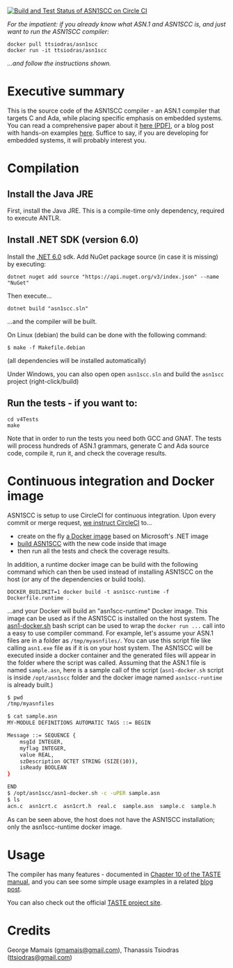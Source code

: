 [![Build and Test Status of ASN1SCC on Circle CI](https://circleci.com/gh/ttsiodras/asn1scc.svg?&style=shield&circle-token=fcc32f415742887faa6ad69826b1cf25426df086)](https://circleci.com/gh/ttsiodras/asn1scc/tree/master)

*For the impatient: if you already know what ASN.1 and ASN1SCC is, and
just want to run the ASN1SCC compiler:*

    docker pull ttsiodras/asn1scc
    docker run -it ttsiodras/asn1scc

*...and follow the instructions shown.*

Executive summary
=================

This is the source code of the ASN1SCC compiler - an ASN.1 compiler that
targets C and Ada, while placing specific emphasis on embedded systems.
You can read a comprehensive paper about it
[here (PDF)](http://web1.see.asso.fr/erts2012/Site/0P2RUC89/7C-4.pdf),
or a blog post with hands-on examples
[here](https://www.thanassis.space/asn1.html).
Suffice to say, if you are developing for embedded systems, it will probably
interest you.

Compilation
===========

## Ιnstall the Java JRE

First, install the Java JRE. This is a compile-time only dependency,
required to execute ANTLR.

## Install .NET SDK (version 6.0)

Install the [.NET 6.0](https://dotnet.microsoft.com/download/dotnet/6.0) sdk.
Add NuGet package source (in case it is missing) by executing:
    
    dotnet nuget add source "https://api.nuget.org/v3/index.json" --name "NuGet"
    
Then execute...

    dotnet build "asn1scc.sln"

...and the compiler will be built.

On Linux (debian) the build can be done with the following command:

    $ make -f Makefile.debian

(all dependencies will be installed automatically)

Under Windows, you can also open open `asn1scc.sln` and build the `asn1scc` project (right-click/build)

## Run the tests - if you want to:

    cd v4Tests
    make

Note that in order to run the tests you need both GCC and GNAT.
The tests will process hundreds of ASN.1 grammars, generate C and
Ada source code, compile it, run it, and check the coverage results.

Continuous integration and Docker image
=======================================

ASN1SCC is setup to use CircleCI for continuous integration. Upon every
commit or merge request, [we instruct CircleCI](.circleci/config.yml) to...

- create on the fly [a Docker image](Dockerfile) based on Microsoft's .NET image
- [build ASN1SCC](circleci-build.sh) with the new code inside that image
- then run all the tests and check the coverage results.

In addition, a runtime docker image can be build with the following command
which can then be used instead of installing ASN1SCC on the host (or any of
the dependencies or build tools).

    DOCKER_BUILDKIT=1 docker build -t asn1scc-runtime -f Dockerfile.runtime .

...and your Docker will build an "asn1scc-runtime" Docker image. This image can be
used as if the ASN1SCC is installed on the host system. The [asn1-docker.sh](asn1-docker.sh)
bash script can be used to wrap the `docker run ...` call into a easy to use compiler command.
For example, let's assume your ASN.1 files are in a folder as `/tmp/myasnfiles/`. You can use 
this script file like calling `asn1.exe` file as if it is on your host system. The ASN1SCC will
be executed inside a docker container and the generated files will appear in the folder
where the script was called. Assuming that the ASN.1 file is named `sample.asn`, here is a sample
call of the script (`asn1-docker.sh` script is inside `/opt/asn1scc` folder and the docker image
named `asn1scc-runtime` is already built.)

```bash
$ pwd
/tmp/myasnfiles

$ cat sample.asn 
MY-MODULE DEFINITIONS AUTOMATIC TAGS ::= BEGIN

Message ::= SEQUENCE {
    msgId INTEGER,
    myflag INTEGER,
    value REAL,
    szDescription OCTET STRING (SIZE(10)),
    isReady BOOLEAN
}

END
$ /opt/asn1scc/asn1-docker.sh -c -uPER sample.asn
$ ls 
acn.c  asn1crt.c  asn1crt.h  real.c  sample.asn  sample.c  sample.h
```

As can be seen above, the host does not have the ASN1SCC installation; 
only the asn1scc-runtime docker image.

Usage
=====

The compiler has many features - documented in
[Chapter 10 of the TASTE manual](http://download.tuxfamily.org/taste/snapshots/doc/taste-documentation-current.pdf),
and you can see some simple usage examples in a related
[blog post](https://www.thanassis.space/asn1.html).

You can also check out the official [TASTE project site](https://taste.tools).

Credits
=======
George Mamais (gmamais@gmail.com), Thanassis Tsiodras (ttsiodras@gmail.com)
